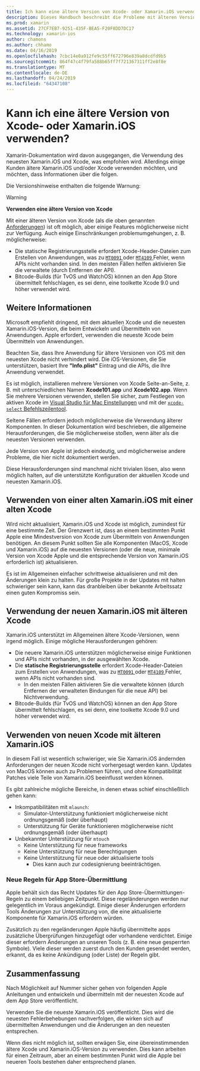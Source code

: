 ```yaml
---
title: Ich kann eine ältere Version von Xcode- oder Xamarin.iOS verwenden
description: Dieses Handbuch beschreibt die Probleme mit älteren Versionen von Xamarin.iOS oder Xcode (als die aktuelle stabile Version).
ms.prod: xamarin
ms.assetid: 27CF7EB7-9251-435F-BEA5-F20F8DD7DC17
ms.technology: xamarin-ios
author: chamons
ms.author: chhamo
ms.date: 04/16/2019
ms.openlocfilehash: 7cbc14e0a912fe9c55ff672796e839a8dcdfd9b5
ms.sourcegitcommit: 864f47c4f79fa588b65ff7f721367311ff2e8f8e
ms.translationtype: MT
ms.contentlocale: de-DE
ms.lasthandoff: 04/24/2019
ms.locfileid: "64347108"
---
```

# <a name="can-i-use-an-older-version-of-xcode-or-xamarinios"></a>Kann ich eine ältere Version von Xcode- oder Xamarin.iOS verwenden?

Xamarin-Dokumentation wird davon ausgegangen, die Verwendung des neuesten Xamarin.iOS und Xcode, was empfohlen wird. Allerdings einige Kunden ältere Xamarin.iOS und/oder Xcode verwenden möchten, und möchten, dass Informationen über die folgen.

Die Versionshinweise enthalten die folgende Warnung:

> [!WARNING]
> **Verwenden eine ältere Version von Xcode**
>
> Mit einer älteren Version von Xcode (als die oben genannten [Anforderungen](https://docs.microsoft.com/xamarin/ios/release-notes/12/12.8#requirements)) ist oft möglich, aber einige Features möglicherweise nicht zur Verfügung. Auch einige Einschränkungen problemumgehungen, z. B. möglicherweise:
>
> - Die statische Registrierungsstelle erfordert Xcode-Header-Dateien zum Erstellen von Anwendungen, was zu [ `MT0091` ](https://docs.microsoft.com/xamarin/ios/troubleshooting/mtouch-errors#MT0091) oder [ `MT4109` ](https://docs.microsoft.com/xamarin/ios/troubleshooting/mtouch-errors#MT4109) Fehler, wenn APIs nicht vorhanden sind. In den meisten Fällen helfen aktivieren Sie die verwaltete (durch Entfernen der API).
> - Bitcode-Builds (für TvOS und WatchOS) können an den App Store übermittelt fehlschlagen, es sei denn, eine toolkette Xcode 9.0 und höher verwendet wird.

## <a name="further-information"></a>Weitere Informationen

Microsoft empfiehlt dringend, mit dem aktuellen Xcode und die neuesten Xamarin.iOS-Version, die beim Entwickeln und Übermitteln von Anwendungen. Apple erfordert, verwenden die neueste Xcode beim Übermitteln von Anwendungen.

Beachten Sie, dass Ihre Anwendung für ältere Versionen von iOS mit den neuesten Xcode nicht verhindert wird. Die iOS-Versionen, die Sie unterstützen, basiert Ihre **"Info.plist"** Eintrag und die APIs, die Ihre Anwendung verwendet.

Es ist möglich, installieren mehrere Versionen von Xcode Seite-an-Seite, z. B. mit unterschiedlichen Namen **Xcode101.app** und **Xcode102.app**. Wenn Sie mehrere Versionen verwenden, stellen Sie sicher, zum Festlegen von aktiven Xcode im [Visual Studio für Mac Einstellungen](~/ios/troubleshooting/questions/ios-sdk.md) und mit der [ `xcode-select` ](https://developer.apple.com/library/archive/technotes/tn2339/_index.html#//apple_ref/doc/uid/DTS40014588-CH1-HOW_DO_I_SELECT_THE_DEFAULT_VERSION_OF_XCODE_TO_USE_FOR_MY_COMMAND_LINE_TOOLS_) [Befehlszeilentool](https://developer.apple.com/library/archive/technotes/tn2339/_index.html#//apple_ref/doc/uid/DTS40014588-CH1-HOW_DO_I_SELECT_THE_DEFAULT_VERSION_OF_XCODE_TO_USE_FOR_MY_COMMAND_LINE_TOOLS_).

Seltene Fällen erfordern jedoch möglicherweise die Verwendung älterer Komponenten. In dieser Dokumentation wird beschrieben, die allgemeine Herausforderungen, die Sie möglicherweise stoßen, wenn älter als die neuesten Versionen verwenden.

Jede Version von Apple ist jedoch eindeutig, und möglicherweise andere Probleme, die hier nicht dokumentiert werden.

Diese Herausforderungen sind manchmal nicht trivialen lösen, also wenn möglich halten, auf die unterstützte Konfiguration der aktuellen Xcode und neuesten Xamarin.iOS.

## <a name="use-of-an-old-xamarinios-with-an-old-xcode"></a>Verwenden von einer alten Xamarin.iOS mit einer alten Xcode

Wird nicht aktualisiert, Xamarin.iOS und Xcode ist möglich, zumindest für eine bestimmte Zeit. Der Grenzwert ist, dass an einem bestimmten Punkt Apple eine Mindestversion von Xcode zum Übermitteln von Anwendungen benötigen. An diesem Punkt sollten Sie alle Komponenten (MacOS, Xcode und Xamarin.iOS) auf die neuesten Versionen (oder die neue, minimale Version von Xcode Apple und die entsprechende Version von Xamarin.iOS erforderlich ist) aktualisieren.

Es ist im Allgemeinen einfacher schrittweise aktualisieren und mit den Änderungen klein zu halten. Für große Projekte in der Updates mit halten schwieriger sein kann, kann das dranbleiben über bekannte Arbeitssatz einen guten Kompromiss sein.

## <a name="use-of-new-xamarinios-with-older-xcode"></a>Verwendung der neuen Xamarin.iOS mit älteren Xcode

Xamarin.iOS unterstützt im Allgemeinen ältere Xcode-Versionen, wenn irgend möglich. Einige mögliche Herausforderungen gehören:

- Die neuere Xamarin.iOS unterstützen möglicherweise einige Funktionen und APIs nicht vorhanden, in der ausgewählten Xcode. 
- Die **statische Registrierungsstelle** erfordert Xcode-Header-Dateien zum Erstellen von Anwendungen, was zu [ `MT0091` ](~/ios/troubleshooting/mtouch-errors.md#MT0091) oder [ `MT4109` ](~/ios/troubleshooting/mtouch-errors.md#MT4109) Fehler, wenn APIs nicht vorhanden sind.
  - In den meisten Fällen aktivieren Sie die verwaltete können (durch Entfernen der verwalteten Bindungen für die neue API) bei Nichtverwendung.
- Bitcode-Builds (für TvOS und WatchOS) können an den App Store übermittelt fehlschlagen, es sei denn, eine toolkette Xcode 9.0 und höher verwendet wird.

## <a name="use-of-new-xcode-with-older-xamarinios"></a>Verwenden von neuen Xcode mit älteren Xamarin.iOS

In diesem Fall ist wesentlich schwieriger, wie Sie Xamarin.iOS ändernden Anforderungen der neuen Xcode nicht vorhergesagt werden kann. Updates von MacOS können auch zu Problemen führen, und ohne Kompatibilität Patches viele Teile von Xamarin.iOS beeinflusst werden können. 

Es gibt zahlreiche mögliche Bereiche, in denen etwas schief einschließlich gehen kann:

- Inkompatibilitäten mit `mlaunch`:
  - Simulator-Unterstützung funktioniert möglicherweise nicht ordnungsgemäß (oder überhaupt)
  - Unterstützung für Geräte funktionieren möglicherweise nicht ordnungsgemäß (oder überhaupt)
- Unbekannter Unterstützung für `mtouch` 
  - Keine Unterstützung für neue frameworks
  - Keine Unterstützung für neue Berechtigungen
  - Keine Unterstützung für neue oder aktualisierte tools
    - Dies kann auch zur codesignierung beeinträchtigen.

### <a name="new-appstore-submission-rules"></a>Neue Regeln für App Store-Übermittlung

Apple behält sich das Recht Updates für den App Store-Übermittlungen-Regeln zu einem beliebigen Zeitpunkt. Diese regeländerungen werden nur gelegentlich im Voraus angekündigt. Einige dieser Änderungen erfordern Tools Änderungen zur Unterstützung von, die eine aktualisierte Komponente für Xamarin.iOS erfordern würden.

Zusätzlich zu den regeländerungen Apple häufig übermittelte apps zusätzliche Überprüfungen hinzugefügt oder vorhandene verdichtet. Einige dieser erfordern Änderungen an unseren Tools (z. B. eine neue gesperrten Symbole). Viele dieser werden zuerst durch den Kunden gesendet werden, erkannt, da es keine Ankündigung (oder Liste) der Regeln gibt.

## <a name="summary"></a>Zusammenfassung

Nach Möglichkeit auf Nummer sicher gehen von folgenden Apple Anleitungen und entwickeln und übermitteln mit der neuesten Xcode auf dem App Store veröffentlicht.

Verwenden Sie die neueste Xamarin.iOS veröffentlicht. Dies wird die neuesten Fehlerbehebungen nachverfolgen, die wirken sich auf übermittelten Anwendungen und die Änderungen an den neuesten entsprechen.

Wenn dies nicht möglich ist, sollten erwägen Sie, eine übereinstimmenden ältere Xcode und Xamarin.iOS-Version zu verwenden. Dies kann arbeiten für einen Zeitraum, aber an einem bestimmten Punkt wird die Apple bei neueren Tools bestehen daher entsprechend planen.

